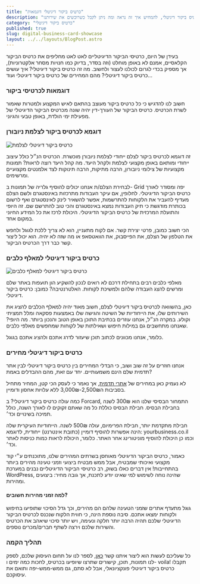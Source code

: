 ```yaml
---
title: "כרטיס ביקור דיגיטלי דוגמאות"
description: "במאמר זה נציג עבורכם דוגמאות לכרטיס ביקור דיגיטלי, להמחיש איך זה נראה ומה ניתן לקבל כשרוכשים את שירותנו"
category: "כרטיס ביקור דיגיטלי"
published: true
slug: digital-business-card-showcase
layout: ../../layouts/BlogPost.astro
---
```


בעידן של היום, כרטיסי הביקור הדיגיטליים לאט לאט מחליפים את כרטיס הביקור הקלאסיים, אמנם לא באופן מוחלט (וזה בסדר, בדיוק כמו חנויות מסחר אלקטרוניות), אך מספיק בכדי לגרום לכולנו לעצור ולחשוב. מה זה כרטיס ביקור דיגיטלי? איך עושים כרטיס ביקור דיגיטלי? מהם המחירים של כרטיס ביקור דיגיטלי ועוד...

### דוגמאות לכרטיסי ביקור

חשוב לנו להדגיש כי כל כרטיס ביקור מעוצב בהתאם לאיש המקצוע ולמטרות שאמור לשרת הכרטיס. כרטיס הביקור של העורך-דין יהיה שונה מכרטיס הביקור הדיגיטלי של מפעילת ימי הולדת, באופן טבעי והגיוני. 

### דוגמא לכרטיס ביקור לצלמת ניובורן

![כרטיס ביקור דיגיטלי לצלמת](/img/photographer.jpg)

זה דוגמא לכרטיס ביקור לצלם ייחודי לצלמת ניובורן מוכשרת. הכרטיס הנ״ל כולל עיצוב ייחודי ומותאם באופן מקצועי לצלמת ולקהל היעד. מה קהל היעד רוצה לראות? תמונות מקצועיות של צילומי ניובורון, הרבה מתיקות, הרבה תינוקות לצד אלמנטים מקצועיים ומרשימים. 

לבחירת הצלם/ת אנחנו יכולים להוסיף גלריה של תמונות ב- Grid יפה ומסודר לאורך כרטיס הביקור הדיגיטלי. לחלופין, אם עיקר העבודות מתרכזות באינסטגרם ולשם הצלם מעדיף להעביר את הלקוחות להתרשמות, אפשר להשאיר לינק לאינסטגרם ואף לרשום בכותרת מודגשת כי תיק העבודות נמצא באינסטגרם והכי טוב להתרשם שם. זה היופי והתועלת המרכזית של כרטיס הביקור הדיגיטלי. היכולת לרכז את כל המידע החיוני במקום אחד.

הכי חשוב כמובן, פרטי יצירת קשר. אם לקוח מתעניין, הוא לא צריך ללכת לגוגל ולחפש את הטלפון של הצלם, את הפייסבוק, את הוואטסאפ או מה שזה לא יהיה. הוא יכול ליצור קשר כבר דרך הכרטיס הביקור.

### כרטיס ביקור דיגיטלי למאלף כלבים

![כרטיס ביקור דיגיטלי למאלף כלבים](/img/dogtrainer.jpg)

מאלפי כלבים רבים בתחילת דרכם לא רואים לנכון להשקיע הון תועפות באתר שלם ומרשים להצג העבודה שלהם ולמשיכת לקוחות. האלטרנטיבה? כמובן: כרטיס ביקור דיגיטלי.

כאן, בהשוואה לכרטיס ביקור דיגיטלי לצלם, חשוב מאוד יהיה למאלף הכלבים להציג את השירותים שלו, את הייחודיות של השיטה והגישה שלו באמצעות פסקאה ומלל תמציתי וקולע. במקרה הנ״ל, אנחנו עוזרים בכתיבת התוכן באופן הטוב והנכון ביותר. מה היופי? שאנחנו מתחשבים גם במילות חיפוש ושאילתות של לקוחות שמחפשים מאלפי כלבים.

כלומר, אנחנו מכוונים לכתוב תוכן שיעזור לדרג אתכם ולהציג אתכם בגוגל.

### כרטיס ביקור דיגיטלי מחירים

אנחנו חוזרים על זה שוב ושוב, כי הבדלי המחירים בין כרטיס ביקור דיגיטלי לבין אתר תדמית שלם הינם משמעותיים. יחד עם זאת, מהם ההבדלים באמת?

לא נעמיק כאן במחירים של [אתרי תדמית](https://forweb.co.il), אך נאמר כי לעסק הכי קטן, המחיר מתחיל בסביבות ה2,500₪-3,000₪ ללא עלויות אחסון ודומיין.

כמה עולה כרטיס ביקור דיגיטלי?
ב Forcard, התמחור הבסיסי שלנו הוא 300₪ לשנה בחבילת הבסיס.
חבילת הבסיס כוללת כל מה שאתם זקוקים לו לאורך השנה, כולל תמיכה בשינויים וכד׳.

חבילת מתקדמת יותר, חבילת הפרימיום, עולה 500₪ לשנה. הייחודיות העיקרית שלה הינה אפשרות להוסיף דומיין (כתובת אינטרנט) ייחודית, לדוגמא:
yourbusiness.co.il וכמו כן היכולת להוסיף מוניטורינג אחר האתר. כלומר, היכולת לראות כמות כניסות לאתר וכד׳.

כאמור, כרטיס הביקור הדיגיטלי מאוחסן בשרתים המהירים שלנו, מתוכנתים ע״י קוד מקצועי ואיכותי שמבטיח, אבל ממש מבטיח ביצועי וזמני טעינה מהירים ביותר בהתחייבות!
אין דברים כאלו בשוק, רב כרטיסי הביקור הדיגיטליים נבנים במערכת WordPress, שהינה נוחה לשימוש למי שאינו יודע לתכנת, אך גובה מחיר: ביצועים ומהירות. 

#### למה זמני מהירות חשובים?
גוגל מתעדף אתרים שזמני הטעינה שלהם הם מהירים, וכך גדל הסיכוי שתופיעו בחיפוש ולקוחות ימצאו אתכם. סיבה נוספת הינה, כי חווית הלקוח שנכנס לכרטיס הביקור הדיגיטלי שלכם תהיה הרבה יותר חלקה ונעימה, ויש יותר סיכוי שיאהב את הכרטיס והשירות שלכם וירצה לשתף חברים/מכרים נוספים.


### תהליך הקמה
כל שעליכם לעשות הוא ליצור איתנו קשר [כאן](https://wa.me/+972508564794), לספר לנו על תחום העיסוק שלכם, לספק לנו תמונות, תוכן, קישורים שתרצו שיופיעו בכרטיס, לחכות כמה ימים ו- voila! תקבלו כרטיס ביקור דיגיטלי פונקציונאלי, אבל לא סתם, גם ממש-ממש-יפה ותואם את עיסוקכם.